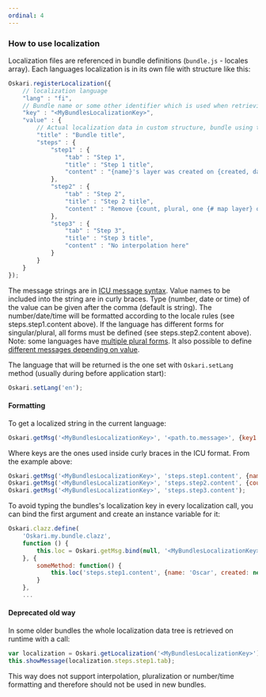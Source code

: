 ```yaml
---
ordinal: 4
---
```


### How to use localization

Localization files are referenced in bundle definitions (`bundle.js` - locales array). Each languages localization is in its own file with structure like this:

```javascript
Oskari.registerLocalization({
    // localization language
    "lang" : "fi",
    // Bundle name or some other identifier which is used when retrieving this localization data
    "key" : "<MyBundlesLocalizationKey>",
    "value" : {
        // Actual localization data in custom structure, bundle using this data is responsible for interpreting the structure
        "title" : "Bundle title",
        "steps" : {
            "step1" : {
                "tab" : "Step 1",
                "title" : "Step 1 title",
                "content" : "{name}'s layer was created on {created, date}"
            },
            "step2" : {
                "tab" : "Step 2",
                "title" : "Step 2 title",
                "content" : "Remove {count, plural, one {# map layer} other {# map layers}}"
            },
            "step3" : {
                "tab" : "Step 3",
                "title" : "Step 3 title",
                "content" : "No interpolation here"
            }
        }
    }
});
```

The message strings are in [ICU message syntax](https://formatjs.io/guides/message-syntax/). Value names to be included into the string are in curly braces. Type (number, date or time) of the value can be given after the comma (default is string). The number/date/time will be formatted according to the locale rules (see steps.step1.content above). If the language has different forms for singular/plural, all forms must be defined (see steps.step2.content above). Note: some languages have [multiple plural forms](https://formatjs.io/guides/message-syntax/#plural-format). It also possible to define [different messages depending on value](https://formatjs.io/guides/message-syntax/#select-format).

The language that will be returned is the one set with `Oskari.setLang` method (usually during before application start):

```javascript
Oskari.setLang('en');
```

#### Formatting

To get a localized string in the current language:

```javascript
Oskari.getMsg('<MyBundlesLocalizationKey>', '<path.to.message>', {key1: value1, key2: value2});
```
Where keys are the ones used inside curly braces in the ICU format. From the example above:

```javascript
Oskari.getMsg('<MyBundlesLocalizationKey>', 'steps.step1.content', {name: 'Oscar', created: new Date()});
Oskari.getMsg('<MyBundlesLocalizationKey>', 'steps.step2.content', {count: 4});
Oskari.getMsg('<MyBundlesLocalizationKey>', 'steps.step3.content');
```

To avoid typing the bundles's localization key in every localization call, you can bind the first argument and create an instance variable for it:

```javascript
Oskari.clazz.define(
    'Oskari.my.bundle.clazz',
    function () {
        this.loc = Oskari.getMsg.bind(null, '<MyBundlesLocalizationKey>');
    }, {
        someMethod: function() {
            this.loc('steps.step1.content', {name: 'Oscar', created: new Date()});
        }
    },
    ...
```


#### Deprecated old way

In some older bundles the whole localization data tree is retrieved on runtime with a call:

```javascript
var localization = Oskari.getLocalization('<MyBundlesLocalizationKey>');
this.showMessage(localization.steps.step1.tab);
```

This way does not support interpolation, pluralization or number/time formatting and therefore should not be used in new bundles.